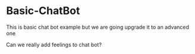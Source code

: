# Basic-ChatBot
This is basic chat bot example
but we are going upgrade it to an advanced one

Can we really add feelings to chat bot?

